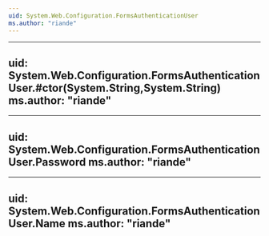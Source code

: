 ```yaml
---
uid: System.Web.Configuration.FormsAuthenticationUser
ms.author: "riande"
---
```


---
uid: System.Web.Configuration.FormsAuthenticationUser.#ctor(System.String,System.String)
ms.author: "riande"
---

---
uid: System.Web.Configuration.FormsAuthenticationUser.Password
ms.author: "riande"
---

---
uid: System.Web.Configuration.FormsAuthenticationUser.Name
ms.author: "riande"
---
